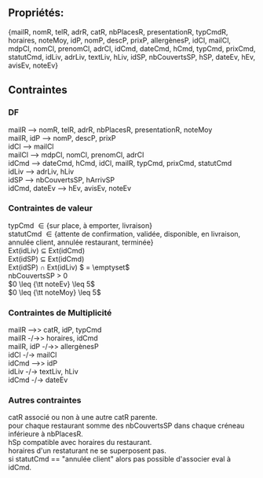 ## Propriétés:

\{mailR, nomR, telR, adrR, catR, nbPlacesR, presentationR, typCmdR, horaires, noteMoy,
idP, nomP, descP, prixP, allergènesP,
idCl, mailCl, mdpCl, nomCl, prenomCl, adrCl,
idCmd, dateCmd, hCmd, typCmd, prixCmd, statutCmd,
idLiv, adrLiv, textLiv, hLiv,
idSP, nbCouvertsSP, hSP,
dateEv, hEv, avisEv, noteEv\}

## Contraintes

### DF

mailR --> nomR, telR, adrR, nbPlacesR, presentationR, noteMoy \
mailR, idP --> nomP, descP, prixP \
idCl --> mailCl \
mailCl --> mdpCl, nomCl, prenomCl, adrCl \
idCmd --> dateCmd, hCmd, idCl, mailR, typCmd, prixCmd, statutCmd \
idLiv --> adrLiv, hLiv \
idSP --> nbCouvertsSP, hArrivSP\
idCmd, dateEv --> hEv, avisEv, noteEv

### Contraintes de valeur

typCmd $\in \text{\{sur place, à emporter, livraison\}}$ \
statutCmd $\in \text{\{attente de confirmation, validée, disponible, en livraison, annulée client, annulée restaurant, terminée\}}$\
Ext(idLiv) $\subseteq$ Ext(idCmd)\
Ext(idSP) $\subseteq$ Ext(idCmd)\
Ext(idSP) $\cap$ Ext(idLiv) $ = \emptyset$\
nbCouvertsSP > 0 \
$0 \leq {\tt noteEv} \leq 5$\
$0 \leq {\tt noteMoy} \leq 5$

### Contraintes de Multiplicité

mailR -->> catR, idP, typCmd \
mailR -/->> horaires, idCmd \
mailR, idP -/->> allergènesP \
idCl -/-> mailCl \
idCmd -->> idP \
idLiv -/-> textLiv, hLiv \
idCmd -/-> dateEv

### Autres contraintes

catR associé ou non à une autre catR parente. \
pour chaque restaurant somme des nbCouvertsSP dans chaque créneau inférieure à nbPlacesR. \
hSp compatible avec horaires du restaurant. \
horaires d'un restaturant ne se superposent pas. \
si statutCmd == "annulée client" alors pas possible d'associer eval à idCmd.
